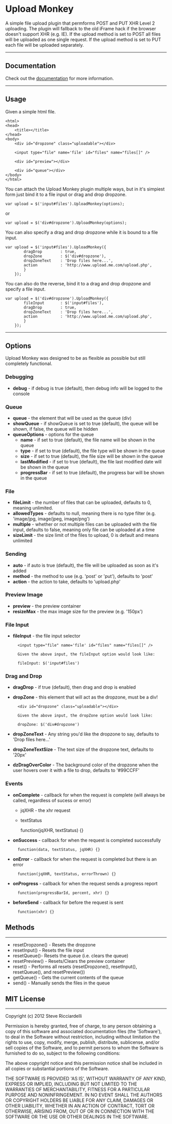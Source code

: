 # Upload Monkey

A simple file upload plugin that permforms POST and PUT XHR Level 2 uploading.  The plugin will fallback to the old iFrame hack if the browser doesn't support XHR (e.g. IE).  If the upload method is set to POST all files will be uploaded as one single request.  If the upload method is set to PUT each file will be uploaded separately.  

---

## Documentation

Check out the [documentation](http://stevericc.github.com/UploadMonkey/) for more information.

---

## Usage

Given a simple html file.

	<html>
	<head>
		<title></title>
	</head>
	<body>
		<div id="dropzone" class="uploadable"></div>

		<input type="file" name='file' id="files" name="files[]" />

		<div id="preview"></div>
		
		<div id="queue"></div>
	</body>
	</html>

You can attach the Upload Monkey plugin multiple ways, but in it's simpiest form just bind it to a file input or drag and drop dropzone.
	
	var upload = $('input#files').UploadMonkey(options);
	
or

	var upload = $('div#dropzone').UploadMonkey(options);

You can also specify a drag and drop dropzone while it is bound to a file input.

	var upload = $('input#files').UploadMonkey({
			dragDrop 		: true,
			dropZone 		: $('div#dropzone'),
			dropZoneText 	: 'Drop files here...',
			action 			: 'http://www.upload.me.com/upload.php',
			}
		});

You can also do the reverse, bind it to a drag and drop dropzone and specify a file input.

	var upload = $('div#dropzone').UploadMonkey({
			fileInput		: $('input#files'),
			dragDrop 		: true,
			dropZoneText 	: 'Drop files here...',
			action 			: 'http://www.upload.me.com/upload.php',
			}
		});

---


## Options

Upload Monkey was designed to be as flexible as possible but still completely functional.

### Debugging 

* **debug** 			- if debug is true (default), then debug info will be logged to the console

### Queue

* **queue**				- the element that will be used as the queue (div)
* **showQueue**			- if showQueue is set to true (default), the queue will be shown, if false, the queue will be hidden
* **queueOptions**	 	- options for the queue
	* **name** 	 	 		- if set to true (default), the file name will be shown in the queue
	* **type** 	 	 		- if set to true (default), the file type will be shown in the queue
	* **size** 	 			- if set to true (default), the file size will be shown in the queue
	* **lastModified**		- if set to true (default), the file last modified date will be shown in the queue
	* **progressBar** 		- if set to true (default), the progress bar will be shown in the queue

### File 

* **fileLimit**			- the number of files that can be uploaded, defaults to 0, meaning unlimited.
* **allowedTypes** 		- defaults to null, meaning there is no type filter (e.g. 'image/jpg, image/jpeg, image/png')
* **multiple** 			- whether or not multiple files can be uploaded with the file input, defaults to false, meaning only file can be uploaded at a time
* **sizeLimit**			- the size limit of the files to upload, 0 is default and means unlimited

### Sending 

* **auto** 				- if auto is true (default), the file will be uploaded as soon as it's added
* **method** 			- the method to use (e.g. 'post' or 'put'), defaults to 'post'
* **action** 			- the action to take, defaults to 'upload.php' 

### Preview Image 

* **preview**			- the preview container
* **resizeMax**			- the max image size for the preview (e.g. '150px')

### File Input

* **fileInput** 		- the file input selector 
 		
 		<input type="file" name='file' id="files" name="files[]" />
 		
		Given the above input, the fileInput option would look like:
 		
 		fileInput: $('input#files') 
 		
	
### Drag and Drop

* **dragDrop** 			- if true (default), then drag and drop is enabled
* **dropZone** 			- this element that will act as the dropzone, must be a div!

 		<div id="dropzone" class="uploadable"></div>
 		
		Given the above input, the dropZone option would look like:
 		
 		dropZone: $('div#dropzone') 


* **dropZoneText** 		- Any string you'd like the dropzone to say, defaults to 'Drop files here…'
* **dropZoneTextSize** 	- The text size of the dropzone text, defaults to '20px'
* **dzDragOverColor** 	- The background color of the dropzone when the user hovers over it with a file to drop, defaults to '#99CCFF'

### Events

* **onComplete**		- callback for when the request is complete (will always be called, regardless of sucess or error)
	* jqXHR - the xhr request
	* textStatus  	
        
        function(jqXHR, textStatus) {}

* **onSuccess** 		- callback for when the request is completed successfully

		function(data, textStatus, jqXHR) {}

* **onError** 			- callback for when the request is completed but there is an error

		function(jqXHR, textStatus, errorThrown) {}

* **onProgress** 		- callback for when the request sends a progress report

		function(progressBarId, percent, xhr) {}

* **beforeSend**		- callback for before the request is sent

		function(xhr) {}

## Methods
------------
		
* resetDropzone() - Resets the dropzone 
* resetInput() - Resets the file input
* resetQueue()- Resets the queue (i.e. clears the queue)
* resetPreview() - Resets/Clears the preview container
* reset() - Performs all resets (resetDropzone(), resetInput(), resetQueue(), and resetPreview())
* getQueue() - Gets the current contents of the queue
* send() - Manually sends the files in the queue
		
		
## MIT License
------------
Copyright (c) 2012 Steve Ricciardelli

Permission is hereby granted, free of charge, to any person obtaining
a copy of this software and associated documentation files (the
'Software'), to deal in the Software without restriction, including
without limitation the rights to use, copy, modify, merge, publish,
distribute, sublicense, and/or sell copies of the Software, and to
permit persons to whom the Software is furnished to do so, subject to
the following conditions:

The above copyright notice and this permission notice shall be
included in all copies or substantial portions of the Software.

THE SOFTWARE IS PROVIDED 'AS IS', WITHOUT WARRANTY OF ANY KIND,
EXPRESS OR IMPLIED, INCLUDING BUT NOT LIMITED TO THE WARRANTIES OF
MERCHANTABILITY, FITNESS FOR A PARTICULAR PURPOSE AND NONINFRINGEMENT.
IN NO EVENT SHALL THE AUTHORS OR COPYRIGHT HOLDERS BE LIABLE FOR ANY
CLAIM, DAMAGES OR OTHER LIABILITY, WHETHER IN AN ACTION OF CONTRACT,
TORT OR OTHERWISE, ARISING FROM, OUT OF OR IN CONNECTION WITH THE
SOFTWARE OR THE USE OR OTHER DEALINGS IN THE SOFTWARE.